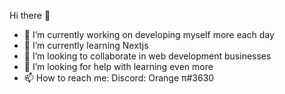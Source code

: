  Hi there 👋



- 🔭 I’m currently working on developing myself more each day
- 🌱 I’m currently learning Nextjs
- 👯 I’m looking to collaborate in web development businesses
- 🤔 I’m looking for help with learning even more
- 📫 How to reach me: Discord: Orange π#3630
<!-- - 😄 Pronouns: ... -->
<!-- - 💬 Ask me about ... -->
<!-- - ⚡ Fun fact: ... -->

